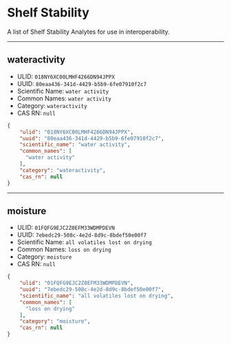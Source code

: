 # Shelf Stability
A list of Shelf Stability Analytes for use in interoperability.

----------------------------------------

## wateractivity  

* ULID: `018NY6XC00LMHF4266DN94JPPX`  
* UUID: `80eaa436-341d-4429-b5b9-6fe07910f2c7`  
* Scientific Name: `water activity`  
* Common Names: `water activity`  
* Category: `wateractivity`  
* CAS RN: `null`  

```json
{
    "ulid": "018NY6XC00LMHF4266DN94JPPX",
    "uuid": "80eaa436-341d-4429-b5b9-6fe07910f2c7",
    "scientific_name": "water activity",
    "common_names": [
      "water activity"
    ],
    "category": "wateractivity",
    "cas_rn": null
}
```

----------------------------------------

## moisture  

* ULID: `01FQFG9EJC2Z0EFM33WDMPDEVN`  
* UUID: `7ebedc29-508c-4e2d-8d9c-8bdef50e00f7`  
* Scientific Name: `all volatiles lost on drying`  
* Common Names: `loss on drying`  
* Category: `moisture`  
* CAS RN: `null`  

```json
{
    "ulid": "01FQFG9EJC2Z0EFM33WDMPDEVN",
    "uuid": "7ebedc29-508c-4e2d-8d9c-8bdef50e00f7",
    "scientific_name": "all volatiles lost on drying",
    "common_names": [
      "loss on drying"
    ],
    "category": "moisture",
    "cas_rn": null
}
```
